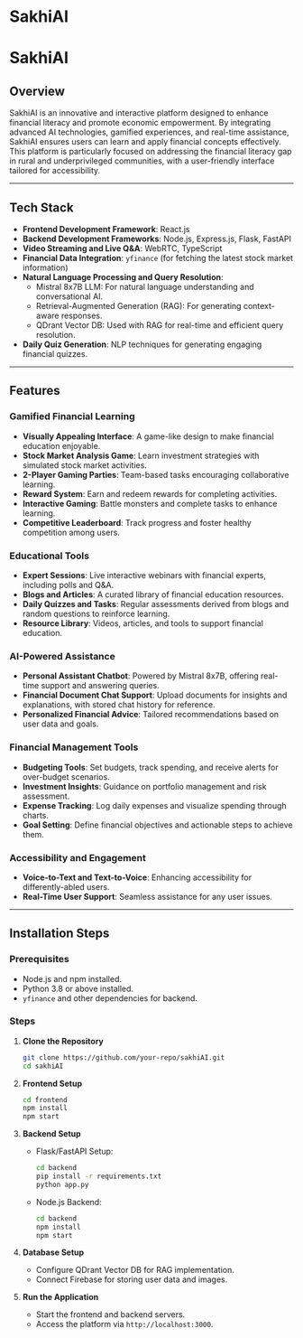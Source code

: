 # SakhiAI

# SakhiAI

## Overview
SakhiAI is an innovative and interactive platform designed to enhance financial literacy and promote economic empowerment. By integrating advanced AI technologies, gamified experiences, and real-time assistance, SakhiAI ensures users can learn and apply financial concepts effectively. This platform is particularly focused on addressing the financial literacy gap in rural and underprivileged communities, with a user-friendly interface tailored for accessibility.

---

## Tech Stack
- **Frontend Development Framework**: React.js
- **Backend Development Frameworks**: Node.js, Express.js, Flask, FastAPI
- **Video Streaming and Live Q&A**: WebRTC, TypeScript
- **Financial Data Integration**: `yfinance` (for fetching the latest stock market information)
- **Natural Language Processing and Query Resolution**:
  - Mistral 8x7B LLM: For natural language understanding and conversational AI.
  - Retrieval-Augmented Generation (RAG): For generating context-aware responses.
  - QDrant Vector DB: Used with RAG for real-time and efficient query resolution.
- **Daily Quiz Generation**: NLP techniques for generating engaging financial quizzes.

---

## Features
### Gamified Financial Learning
- **Visually Appealing Interface**: A game-like design to make financial education enjoyable.
- **Stock Market Analysis Game**: Learn investment strategies with simulated stock market activities.
- **2-Player Gaming Parties**: Team-based tasks encouraging collaborative learning.
- **Reward System**: Earn and redeem rewards for completing activities.
- **Interactive Gaming**: Battle monsters and complete tasks to enhance learning.
- **Competitive Leaderboard**: Track progress and foster healthy competition among users.

### Educational Tools
- **Expert Sessions**: Live interactive webinars with financial experts, including polls and Q&A.
- **Blogs and Articles**: A curated library of financial education resources.
- **Daily Quizzes and Tasks**: Regular assessments derived from blogs and random questions to reinforce learning.
- **Resource Library**: Videos, articles, and tools to support financial education.

### AI-Powered Assistance
- **Personal Assistant Chatbot**: Powered by Mistral 8x7B, offering real-time support and answering queries.
- **Financial Document Chat Support**: Upload documents for insights and explanations, with stored chat history for reference.
- **Personalized Financial Advice**: Tailored recommendations based on user data and goals.

### Financial Management Tools
- **Budgeting Tools**: Set budgets, track spending, and receive alerts for over-budget scenarios.
- **Investment Insights**: Guidance on portfolio management and risk assessment.
- **Expense Tracking**: Log daily expenses and visualize spending through charts.
- **Goal Setting**: Define financial objectives and actionable steps to achieve them.

### Accessibility and Engagement
- **Voice-to-Text and Text-to-Voice**: Enhancing accessibility for differently-abled users.
- **Real-Time User Support**: Seamless assistance for any user issues.

---

## Installation Steps

### Prerequisites
- Node.js and npm installed.
- Python 3.8 or above installed.
- `yfinance` and other dependencies for backend.

### Steps
1. **Clone the Repository**
   ```bash
   git clone https://github.com/your-repo/sakhiAI.git
   cd sakhiAI
   ```

2. **Frontend Setup**
   ```bash
   cd frontend
   npm install
   npm start
   ```

3. **Backend Setup**
   - Flask/FastAPI Setup:
     ```bash
     cd backend
     pip install -r requirements.txt
     python app.py
     ```
   - Node.js Backend:
     ```bash
     cd backend
     npm install
     npm start
     ```

4. **Database Setup**
   - Configure QDrant Vector DB for RAG implementation.
   - Connect Firebase for storing user data and images.

5. **Run the Application**
   - Start the frontend and backend servers.
   - Access the platform via `http://localhost:3000`.
